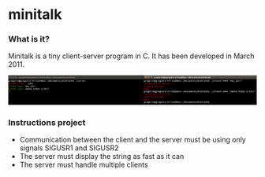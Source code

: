 minitalk
========

### What is it?
Minitalk is a tiny client-server program in C. It has been developed in March 2011.

![](minitalk_example.jpg)

### Instructions project
- Communication between the client and the server must be using only signals SIGUSR1 and SIGUSR2
- The server must display the string as fast as it can
- The server must handle multiple clients
